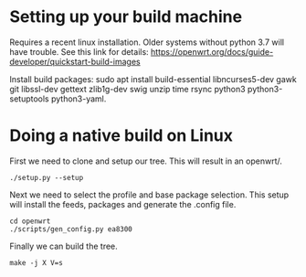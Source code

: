 # Setting up your build machine

Requires a recent linux installation. Older systems without python 3.7 will have trouble.  See this link for details: https://openwrt.org/docs/guide-developer/quickstart-build-images

Install build packages:  sudo apt install build-essential libncurses5-dev gawk git libssl-dev gettext zlib1g-dev swig unzip time rsync python3 python3-setuptools python3-yaml.

# Doing a native build on Linux
First we need to clone and setup our tree. This will result in an openwrt/.
```
./setup.py --setup
```
Next we need to select the profile and base package selection. This setup will install the feeds, packages and generate the .config file.
```
cd openwrt
./scripts/gen_config.py ea8300
```
Finally we can build the tree.
```
make -j X V=s
```
